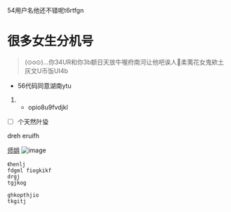 54用户名他还不错呢t6rtfgn 
# 很多女生分机号
> (⊙o⊙)…你34UR和你3b额日天放牛喔府南河让他吧诶人柔荑花女鬼欸土灰文U币饭UI4b
- 56代码同意湖南ytu
1. - opio8u9fvdjkl
- [ ] 个天然䦹㺸

<html>
<!--在这里插入内容-->
<p> dreh eruifh </p>
</html>

[师姐](https://note.youdao.com/)
![image](https://note.youdao.com/favicon.ico)

```
《henlj 
fdgml fiogkikf 
drgj 
tgjkog 

ghkopthjio
tkgitj
```
